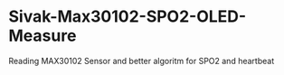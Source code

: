 # Sivak-Max30102-SPO2-OLED-Measure
Reading MAX30102 Sensor and better algoritm for SPO2 and heartbeat
